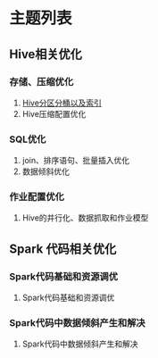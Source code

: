# 主题列表

## Hive相关优化

### 存储、压缩优化

1. [ Hive分区分桶以及索引 ](http://gitlab.icongtai.com/zebra-bigdata/document/blob/master/%E4%B8%BB%E9%A2%98%E4%BC%98%E5%8C%96/Hive%E5%88%86%E5%8C%BA%E5%88%86%E6%A1%B6%E4%BB%A5%E5%8F%8A%E7%B4%A2%E5%BC%95.md)
2. Hive压缩配置优化

### SQL优化

1. join、排序语句、批量插入优化
2. 数据倾斜优化

### 作业配置优化

1. Hive的并行化、数据抓取和作业模型

## Spark 代码相关优化

### Spark代码基础和资源调优

1. Spark代码基础和资源调优

### Spark代码中数据倾斜产生和解决

1. Spark代码中数据倾斜产生和解决